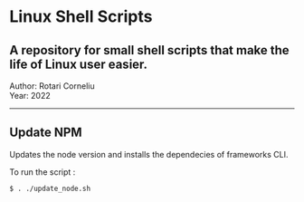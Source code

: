 
# Linux Shell Scripts  

**A repository for small shell scripts that make the life of Linux user easier.**   
---
Author: Rotari Corneliu  
Year: 2022   

___
## Update NPM
Updates the node version and installs the dependecies of frameworks CLI. 

To run the script :  
```
$ . ./update_node.sh
```

